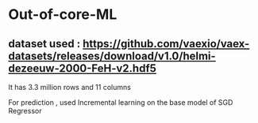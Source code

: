 # Out-of-core-ML

## dataset used : https://github.com/vaexio/vaex-datasets/releases/download/v1.0/helmi-dezeeuw-2000-FeH-v2.hdf5  
It has 3.3 million rows and 11 columns  

For prediction , used  Incremental learning on the base model of SGD Regressor
